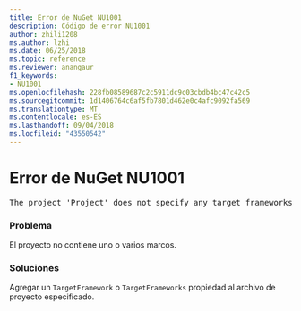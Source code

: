 ```yaml
---
title: Error de NuGet NU1001
description: Código de error NU1001
author: zhili1208
ms.author: lzhi
ms.date: 06/25/2018
ms.topic: reference
ms.reviewer: anangaur
f1_keywords:
- NU1001
ms.openlocfilehash: 228fb08589687c2c5911dc9c03cbdb4bc47c42c5
ms.sourcegitcommit: 1d1406764c6af5fb7801d462e0c4afc9092fa569
ms.translationtype: MT
ms.contentlocale: es-ES
ms.lasthandoff: 09/04/2018
ms.locfileid: "43550542"
---
```

# <a name="nuget-error-nu1001"></a>Error de NuGet NU1001

<pre>The project 'Project' does not specify any target frameworks in 'ProjectFile'</pre>

### <a name="issue"></a>Problema
El proyecto no contiene uno o varios marcos.

### <a name="solution"></a>Soluciones
Agregar un `TargetFramework` o `TargetFrameworks` propiedad al archivo de proyecto especificado.
